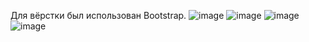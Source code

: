 Для вёрстки был использован Bootstrap.
![image](https://github.com/yobafromstarvvars/global-it-1/assets/82865142/0caca4ca-51f7-46ce-92cf-5319706f379f)
![image](https://github.com/yobafromstarvvars/global-it-1/assets/82865142/fad4cebd-4e21-4218-92ec-f6257668f333)
![image](https://github.com/yobafromstarvvars/global-it-1/assets/82865142/3dbbc253-17a1-4387-8f23-c64cd62b7538)
![image](https://github.com/yobafromstarvvars/global-it-1/assets/82865142/e3858236-5096-4356-9d47-c4f55c06bdb9)
